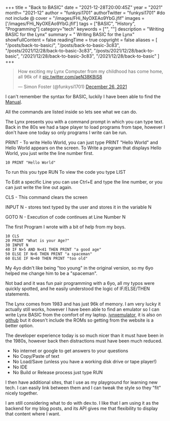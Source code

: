 +++
title = "Back to BASIC"
date = "2021-12-28T20:00:45Z"
year = "2021"
month= "2021-12"
author = "funkysi1701"
authorTwitter = "funkysi1701" #do not include @
cover = "/images/FHi_NyOXEAo9YbG.jfif"
images = ['/images/FHi_NyOXEAo9YbG.jfif']
tags = ["BASIC", "History", "Programming"]
category="tech"
keywords = ["", ""]
description =  "Writing BASIC for the Lynx"
summary = " Writing BASIC for the Lynx"
showFullContent = false
readingTime = true
copyright = false
aliases = [
    "/posts/back-to-basic/",
    "/posts/back-to-basic-3c83",
    "/posts/2021/12/28/back-to-basic-3c83",
    "/posts/2021/12/28/back-to-basic",
    "/2021/12/28/back-to-basic-3c83",
    "/2021/12/28/back-to-basic"
]
+++

<blockquote class="twitter-tweet"><p lang="en" dir="ltr">How exciting my Lynx Computer from my childhood has come home, all 96k of it <a href="https://t.co/aeN38KBiS8">pic.twitter.com/aeN38KBiS8</a></p>&mdash; Simon Foster (@funkysi1701) <a href="https://twitter.com/funkysi1701/status/1475139125154037760?ref_src=twsrc%5Etfw">December 26, 2021</a></blockquote> <script async src="https://platform.twitter.com/widgets.js" charset="utf-8"></script>

I can't remember the syntax for BASIC, luckily I have been able to find the [Manual](http://elborg.dk/books.html).

All the commands are listed inside so lets see what we can do.

The Lynx presents you with a command prompt in which you can type text. Back in the 80s we had a tape player to load programs from tape, however I don't have one today so only programs I write can be run.

PRINT - To write Hello World, you can just type PRINT "Hello World" and Hello World appears on the screen. To Write a program that displays Hello World, you just write the line number first.
```
10 PRINT "Hello World"
```
To run this you type RUN
To view the code you type LIST

To Edit a specific Line you can use Ctrl+E and type the line number, or you can just write the line out again.

CLS - This command clears the screen

INPUT N - stores text typed by the user and stores it in the variable N

GOTO N - Execution of code continues at Line Number N

The first Program I wrote with a bit of help from my boys.
```
10 CLS
20 PRINT "What is your Age?"
30 INPUT N
40 IF N>5 AND N<41 THEN PRINT "a good age" 
50 ELSE IF N<6 THEN PRINT "a spaceman"
60 ELSE IF N>40 THEN PRINT "too old"
```
My 4yo didn't like being "too young" in the original version, so my 6yo helped me change him to be a "spaceman".

Not bad and it was fun pair programming with a 6yo, all my typos were quickly spotted, and he easily understood the logic of IF/ELSE/THEN statements.

The Lynx comes from 1983 and has just 96k of memory. I am very lucky it actually still works, however I have been able to find an emulator so I can write Lynx BASIC from the comfort of my laptop. [jynxemulator](https://jynxemulator.wordpress.com/), it is also on [github](https://github.com/jonathan-markland/Jynx) but it doesn't include the ROMs so getting from the website is a better option.

The developer experience today is so much nicer than it must have been in the 1980s, however back then distractions must have been much reduced.

- No internet or google to get answers to your questions
- No Copy/Paste of text
- No Load/Save (unless you have a working disk drive or tape player!)
- No IDE
- No Build or Release process just type RUN

I then have additional sites, that I use as my playground for learning new tech. I can easily link between them and I can tweak the style so they "fit" nicely together.

I am still considering what to do with dev.to. I like that I am using it as the backend for my blog posts, and its API gives me that flexibility to display that content where I want.